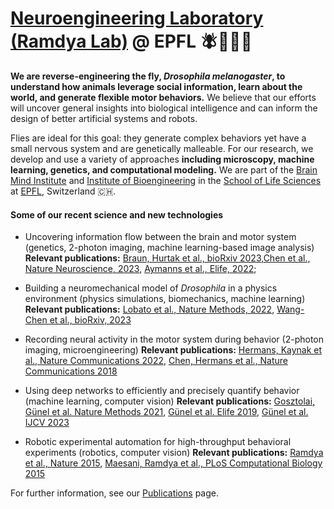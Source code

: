 # [Neuroengineering Laboratory (Ramdya Lab)](https://www.epfl.ch/labs/ramdya-lab/) @ EPFL 🪰🔬🧬🤖

**We are reverse-engineering the fly, _Drosophila melanogaster_, to understand how animals leverage social information, learn about the world, and generate flexible motor behaviors.** We believe that our efforts will uncover general insights into biological intelligence and can inform the design of better artificial systems and robots.

Flies are ideal for this goal: they generate complex behaviors yet have a small nervous system and are genetically malleable. For our research, we develop and use a variety of approaches **including microscopy, machine learning, genetics, and computational modeling.** We are part of the [Brain Mind Institute](https://www.epfl.ch/schools/sv/bmi/) and [Institute of Bioengineering](https://www.epfl.ch/research/domains/bioengineering/) in the [School of Life Sciences](https://www.epfl.ch/schools/sv/) at [EPFL](https://www.epfl.ch/en/), Switzerland 🇨🇭.

#### Some of our recent science and new technologies
- Uncovering information flow between the brain and motor system (genetics, 2-photon imaging, machine learning-based image analysis)
**Relevant publications:**  [Braun, Hurtak et al., bioRxiv 2023](https://www.biorxiv.org/content/10.1101/2023.09.11.557103v1),[Chen et al., Nature Neuroscience, 2023](https://rdcu.be/c8jUV), [Aymanns et al., Elife, 2022](https://elifesciences.org/articles/81527); 

- Building a neuromechanical model of _Drosophila_ in a physics environment (physics simulations, biomechanics, machine learning)
**Relevant publications:** [Lobato et al., Nature Methods, 2022](https://www.nature.com/articles/s41592-022-01466-7), [Wang-Chen et al., bioRxiv, 2023](https://www.biorxiv.org/content/10.1101/2023.09.18.556649v2)

- Recording neural activity in the motor system during behavior (2-photon imaging, microengineering)
**Relevant publications:** [Hermans, Kaynak et al., Nature Communications 2022](https://www.nature.com/articles/s41467-022-32571-y), [Chen, Hermans et al., Nature Communications 2018](https://www.nature.com/articles/s41467-018-06857-z)

- Using deep networks to efficiently and precisely quantify behavior (machine learning, computer vision)
**Relevant publications:** [Gosztolai, Günel et al. Nature Methods 2021](https://www.nature.com/articles/s41592-021-01226-z), [Günel et al. Elife 2019](https://elifesciences.org/articles/48571), [Günel et al. IJCV 2023](https://link.springer.com/article/10.1007/s11263-022-01713-6)

- Robotic experimental automation for high-throughput behavioral experiments (robotics, computer vision)
**Relevant publications:** [Ramdya et al., Nature 2015](https://www.nature.com/articles/nature14024), [Maesani, Ramdya et al., PLoS Computational Biology 2015](https://journals.plos.org/ploscompbiol/article?id=10.1371/journal.pcbi.1004577)

For further information, see our [Publications](https://www.epfl.ch/labs/ramdya-lab/publications/) page.
